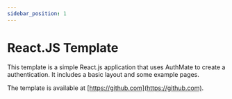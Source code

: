 ```yaml
---
sidebar_position: 1
---
```


# React.JS Template
This template is a simple React.js application that uses AuthMate to create a authentication. It includes a basic layout and some example pages.





The template is available at [https://github.com](https://github.com).
